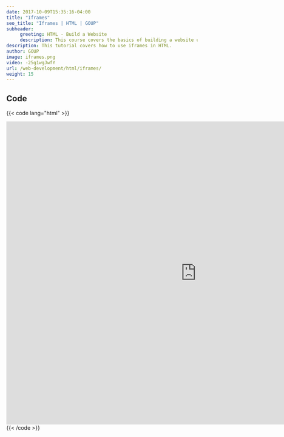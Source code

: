```yaml
---
date: 2017-10-09T15:35:16-04:00
title: "Iframes"
seo_title: "Iframes | HTML | GOUP"
subheader:
     greeting: HTML - Build a Website
     description: This course covers the basics of building a website using HTML. Work your way through the videos/articles and I'll teach you everything you need to know to create a basic website!
description: This tutorial covers how to use iframes in HTML.
author: GOUP
image: iframes.png
video: -25g1wgJwfY
url: /web-development/html/iframes/
weight: 15
---
```


## Code

{{< code lang="html" >}}
<iframe src="http://www.mikedane.com/"
         frameborder="0"
         width="1000"
         height="800">
     sorry iframe not supported
</iframe>
{{< /code >}}